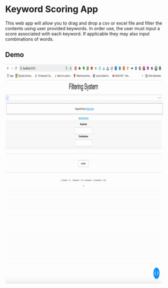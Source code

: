 # Keyword Scoring App
This web app will allow you to drag and drop a csv or excel file and filter the contents using user provided keywords. In order use, the user must input a score associated with each keyword. If applicable they may also input combinations of words. 

## Demo
<img src="demo.gif" width="1000" height="700"/>

